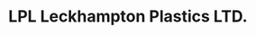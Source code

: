 ---
title: "LPL Leckhampton Plastics LTD."
url: /cheltenham/lpl-leckhampton-plastics-ltd/
shop: Türen
---
